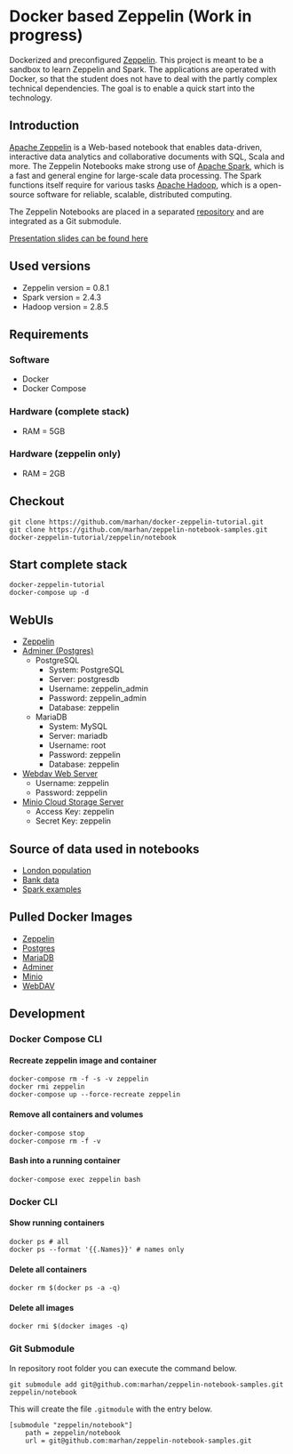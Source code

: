 # Docker based Zeppelin (Work in progress)

Dockerized and preconfigured [Zeppelin](https://zeppelin.apache.org/docs/0.8.1/setup/deployment/docker.html). 
This project is meant to be a sandbox to learn Zeppelin and Spark. 
The applications are operated with Docker, so that the student does not have to deal with the partly complex technical dependencies. 
The goal is to enable a quick start into the technology.  

## Introduction

[Apache Zeppelin](http://zeppelin.apache.org/) is a Web-based notebook that enables data-driven, 
interactive data analytics and collaborative documents with SQL, Scala and more. 
The Zeppelin Notebooks make strong use of [Apache Spark](https://spark.apache.org), which is a fast and general engine for large-scale data processing. 
The Spark functions itself require for various tasks [Apache Hadoop](https://hadoop.apache.org/), which is a open-source software for reliable, scalable, distributed computing.

The Zeppelin Notebooks are placed in a separated [repository](https://github.com/marhan/zeppelin-notebook-samples) and are integrated as a Git submodule.

[Presentation slides can be found here](https://speakerdeck.com/markushanses/apache-zeppelin-tutorial)

## Used versions

- Zeppelin version = 0.8.1
- Spark version = 2.4.3
- Hadoop version = 2.8.5

## Requirements

### Software
- Docker
- Docker Compose

### Hardware (complete stack)
- RAM = 5GB

### Hardware (zeppelin only)  
- RAM = 2GB

## Checkout

    git clone https://github.com/marhan/docker-zeppelin-tutorial.git
    git clone https://github.com/marhan/zeppelin-notebook-samples.git docker-zeppelin-tutorial/zeppelin/notebook
    
## Start complete stack

    docker-zeppelin-tutorial
    docker-compose up -d
    
## WebUIs

* [Zeppelin](http://localhost:10000) 
* [Adminer (Postgres)](http://localhost:10002) 
    * PostgreSQL
        * System: PostgreSQL
        * Server: postgresdb
        * Username: zeppelin_admin
        * Password: zeppelin_admin
        * Database: zeppelin
    * MariaDB
        * System: MySQL
        * Server: mariadb
        * Username: root
        * Password: zeppelin
        * Database: zeppelin
* [Webdav Web Server](http://localhost:10003) 
    * Username: zeppelin
    * Password: zeppelin
* [Minio Cloud Storage Server](http://localhost:10004)
    * Access Key: zeppelin
    * Secret Key: zeppelin 

## Source of data used in notebooks

- [London population](https://github.com/datasets/london-population)
- [Bank data](http://repositorium.sdum.uminho.pt/handle/1822/14838)
- [Spark examples](https://github.com/apache/spark/tree/master/examples/src/main/resources)
    
## Pulled Docker Images

- [Zeppelin](https://hub.docker.com/r/apache/zeppelin)
- [Postgres](https://hub.docker.com/_/postgres)
- [MariaDB](https://hub.docker.com/_/mariadb)
- [Adminer](https://hub.docker.com/_/adminer/)
- [Minio](https://hub.docker.com/r/minio/minio/)
- [WebDAV](https://hub.docker.com/r/bytemark/webdav/)

## Development

### Docker Compose CLI

#### Recreate zeppelin image and container
    
    docker-compose rm -f -s -v zeppelin
    docker rmi zeppelin    
    docker-compose up --force-recreate zeppelin
    
#### Remove all containers and volumes

    docker-compose stop
    docker-compose rm -f -v
    
#### Bash into a running container

    docker-compose exec zeppelin bash
    
### Docker CLI

#### Show running containers

    docker ps # all
    docker ps --format '{{.Names}}' # names only
    
#### Delete all containers

    docker rm $(docker ps -a -q)
    
#### Delete all images

    docker rmi $(docker images -q)
    
### Git Submodule

In repository root folder you can execute the command below.

    git submodule add git@github.com:marhan/zeppelin-notebook-samples.git zeppelin/notebook
    
This will create the file `.gitmodule` with the entry below. 

    [submodule "zeppelin/notebook"]
	    path = zeppelin/notebook
	    url = git@github.com:marhan/zeppelin-notebook-samples.git
